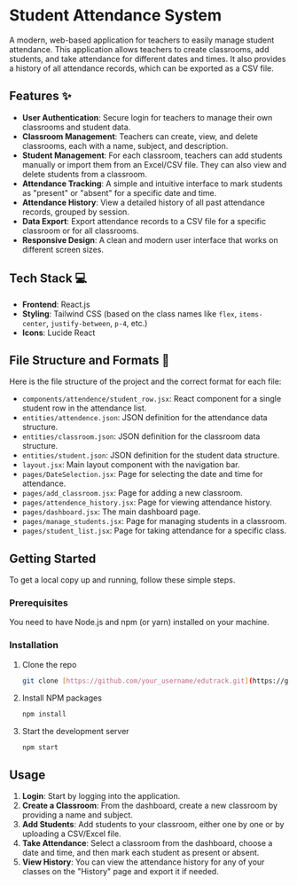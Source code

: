 # Student Attendance System

A modern, web-based application for teachers to easily manage student attendance. This application allows teachers to create classrooms, add students, and take attendance for different dates and times. It also provides a history of all attendance records, which can be exported as a CSV file.

## Features ✨

* **User Authentication**: Secure login for teachers to manage their own classrooms and student data.
* **Classroom Management**: Teachers can create, view, and delete classrooms, each with a name, subject, and description.
* **Student Management**: For each classroom, teachers can add students manually or import them from an Excel/CSV file. They can also view and delete students from a classroom.
* **Attendance Tracking**: A simple and intuitive interface to mark students as "present" or "absent" for a specific date and time.
* **Attendance History**: View a detailed history of all past attendance records, grouped by session.
* **Data Export**: Export attendance records to a CSV file for a specific classroom or for all classrooms.
* **Responsive Design**: A clean and modern user interface that works on different screen sizes.

## Tech Stack 💻

* **Frontend**: React.js
* **Styling**: Tailwind CSS (based on the class names like `flex`, `items-center`, `justify-between`, `p-4`, etc.)
* **Icons**: Lucide React

## File Structure and Formats 📁

Here is the file structure of the project and the correct format for each file:

* `components/attendence/student_row.jsx`: React component for a single student row in the attendance list.
* `entities/attendence.json`: JSON definition for the attendance data structure.
* `entities/classroom.json`: JSON definition for the classroom data structure.
* `entities/student.json`: JSON definition for the student data structure.
* `layout.jsx`: Main layout component with the navigation bar.
* `pages/DateSelection.jsx`: Page for selecting the date and time for attendance.
* `pages/add_classroom.jsx`: Page for adding a new classroom.
* `pages/attendence_history.jsx`: Page for viewing attendance history.
* `pages/dashboard.jsx`: The main dashboard page.
* `pages/manage_students.jsx`: Page for managing students in a classroom.
* `pages/student_list.jsx`: Page for taking attendance for a specific class.

## Getting Started

To get a local copy up and running, follow these simple steps.

### Prerequisites

You need to have Node.js and npm (or yarn) installed on your machine.

### Installation

1.  Clone the repo
    ```sh
    git clone [https://github.com/your_username/edutrack.git](https://github.com/your_username/edutrack.git)
    ```
2.  Install NPM packages
    ```sh
    npm install
    ```
3.  Start the development server
    ```sh
    npm start
    ```

## Usage

1.  **Login**: Start by logging into the application.
2.  **Create a Classroom**: From the dashboard, create a new classroom by providing a name and subject.
3.  **Add Students**: Add students to your classroom, either one by one or by uploading a CSV/Excel file.
4.  **Take Attendance**: Select a classroom from the dashboard, choose a date and time, and then mark each student as present or absent.
5.  **View History**: You can view the attendance history for any of your classes on the "History" page and export it if needed.
